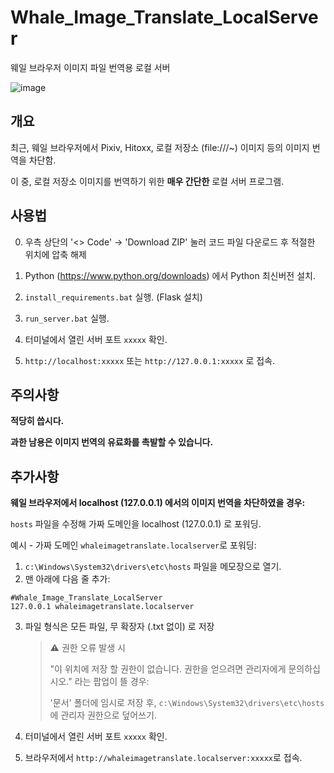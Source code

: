 # Whale_Image_Translate_LocalServer
웨일 브라우저 이미지 파일 번역용 로컬 서버

![image](https://github.com/user-attachments/assets/55b2f2fa-8dde-48bb-aeca-cd0a10a50d74)


## 개요

최근, 웨일 브라우저에서 Pixiv, Hitoxx, 로컬 저장소 (file:///~) 이미지 등의 이미지 번역을 차단함.

이 중, 로컬 저장소 이미지를 번역하기 위한 **매우 간단한** 로컬 서버 프로그램.

## 사용법

0. 우측 상단의 '<> Code' → 'Download ZIP' 눌러 코드 파일 다운로드 후 적절한 위치에 압축 해제

1. Python (https://www.python.org/downloads) 에서 Python 최신버전 설치.

2. `install_requirements.bat` 실행. (Flask 설치)

3. `run_server.bat` 실행.

4. 터미널에서 열린 서버 포트 `xxxxx` 확인.

5. `http://localhost:xxxxx` 또는 `http://127.0.0.1:xxxxx` 로 접속.


## 주의사항

**적당히 씁시다.**

**과한 남용은 이미지 번역의 유료화를 촉발할 수 있습니다.**






## 추가사항
**웨일 브라우저에서 localhost (127.0.0.1) 에서의 이미지 번역을 차단하였을 경우:**

`hosts` 파일을 수정해 가짜 도메인을 localhost (127.0.0.1) 로 포워딩.

예시 - 가짜 도메인 `whaleimagetranslate.localserver`로 포워딩:

1. `c:\Windows\System32\drivers\etc\hosts` 파일을 메모장으로 열기.
2. 맨 아래에 다음 줄 추가:
```
#Whale_Image_Translate_LocalServer
127.0.0.1 whaleimagetranslate.localserver
```
3. 파일 형식은 모든 파일, 무 확장자 (.txt 없이) 로 저장

    >⚠️ 권한 오류 발생 시
    >
    >"이 위치에 저장 할 권한이 없습니다. 권한을 얻으려면 관리자에게 문의하십시오." 라는 팝업이 뜰 경우:
    >
    >'문서' 폴더에 임시로 저장 후, `c:\Windows\System32\drivers\etc\hosts` 에 관리자 권한으로 덮어쓰기.

4. 터미널에서 열린 서버 포트 `xxxxx` 확인.
5. 브라우저에서 `http://whaleimagetranslate.localserver:xxxxx`로 접속.
